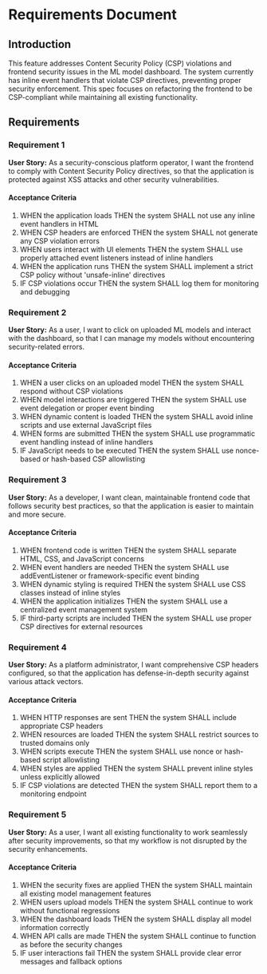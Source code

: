 # Requirements Document

## Introduction

This feature addresses Content Security Policy (CSP) violations and frontend security issues in the ML model dashboard. The system currently has inline event handlers that violate CSP directives, preventing proper security enforcement. This spec focuses on refactoring the frontend to be CSP-compliant while maintaining all existing functionality.

## Requirements

### Requirement 1

**User Story:** As a security-conscious platform operator, I want the frontend to comply with Content Security Policy directives, so that the application is protected against XSS attacks and other security vulnerabilities.

#### Acceptance Criteria

1. WHEN the application loads THEN the system SHALL not use any inline event handlers in HTML
2. WHEN CSP headers are enforced THEN the system SHALL not generate any CSP violation errors
3. WHEN users interact with UI elements THEN the system SHALL use properly attached event listeners instead of inline handlers
4. WHEN the application runs THEN the system SHALL implement a strict CSP policy without 'unsafe-inline' directives
5. IF CSP violations occur THEN the system SHALL log them for monitoring and debugging

### Requirement 2

**User Story:** As a user, I want to click on uploaded ML models and interact with the dashboard, so that I can manage my models without encountering security-related errors.

#### Acceptance Criteria

1. WHEN a user clicks on an uploaded model THEN the system SHALL respond without CSP violations
2. WHEN model interactions are triggered THEN the system SHALL use event delegation or proper event binding
3. WHEN dynamic content is loaded THEN the system SHALL avoid inline scripts and use external JavaScript files
4. WHEN forms are submitted THEN the system SHALL use programmatic event handling instead of inline handlers
5. IF JavaScript needs to be executed THEN the system SHALL use nonce-based or hash-based CSP allowlisting

### Requirement 3

**User Story:** As a developer, I want clean, maintainable frontend code that follows security best practices, so that the application is easier to maintain and more secure.

#### Acceptance Criteria

1. WHEN frontend code is written THEN the system SHALL separate HTML, CSS, and JavaScript concerns
2. WHEN event handlers are needed THEN the system SHALL use addEventListener or framework-specific event binding
3. WHEN dynamic styling is required THEN the system SHALL use CSS classes instead of inline styles
4. WHEN the application initializes THEN the system SHALL use a centralized event management system
5. IF third-party scripts are included THEN the system SHALL use proper CSP directives for external resources

### Requirement 4

**User Story:** As a platform administrator, I want comprehensive CSP headers configured, so that the application has defense-in-depth security against various attack vectors.

#### Acceptance Criteria

1. WHEN HTTP responses are sent THEN the system SHALL include appropriate CSP headers
2. WHEN resources are loaded THEN the system SHALL restrict sources to trusted domains only
3. WHEN scripts execute THEN the system SHALL use nonce or hash-based script allowlisting
4. WHEN styles are applied THEN the system SHALL prevent inline styles unless explicitly allowed
5. IF CSP violations are detected THEN the system SHALL report them to a monitoring endpoint

### Requirement 5

**User Story:** As a user, I want all existing functionality to work seamlessly after security improvements, so that my workflow is not disrupted by the security enhancements.

#### Acceptance Criteria

1. WHEN the security fixes are applied THEN the system SHALL maintain all existing model management features
2. WHEN users upload models THEN the system SHALL continue to work without functional regressions
3. WHEN the dashboard loads THEN the system SHALL display all model information correctly
4. WHEN API calls are made THEN the system SHALL continue to function as before the security changes
5. IF user interactions fail THEN the system SHALL provide clear error messages and fallback options